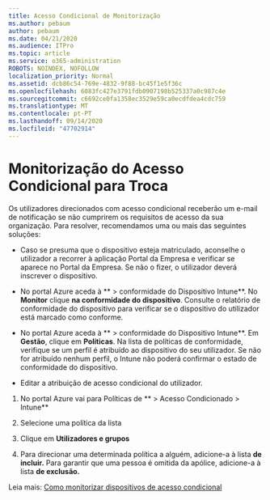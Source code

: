 ```yaml
---
title: Acesso Condicional de Monitorização
ms.author: pebaum
author: pebaum
ms.date: 04/21/2020
ms.audience: ITPro
ms.topic: article
ms.service: o365-administration
ROBOTS: NOINDEX, NOFOLLOW
localization_priority: Normal
ms.assetid: dcb86c54-769e-4832-9f88-bc45f1e5f36c
ms.openlocfilehash: 6083fc427e3791fdb0907198b525337a0c987c4e
ms.sourcegitcommit: c6692ce0fa1358ec3529e59ca0ecdfdea4cdc759
ms.translationtype: MT
ms.contentlocale: pt-PT
ms.lasthandoff: 09/14/2020
ms.locfileid: "47702914"
---
```

# <a name="monitoring-conditional-access-for-exchange"></a>Monitorização do Acesso Condicional para Troca

Os utilizadores direcionados com acesso condicional receberão um e-mail de notificação se não cumprirem os requisitos de acesso da sua organização. Para resolver, recomendamos uma ou mais das seguintes soluções:
  
- Caso se presuma que o dispositivo esteja matriculado, aconselhe o utilizador a recorrer à aplicação Portal da Empresa e verificar se aparece no Portal da Empresa. Se não o fizer, o utilizador deverá inscrever o dispositivo.
    
- No portal Azure aceda à ** \> conformidade do Dispositivo Intune**. No **Monitor** clique **na conformidade do dispositivo**. Consulte o relatório de conformidade do dispositivo para verificar se o dispositivo do utilizador está marcado como conforme. 
    
- No portal Azure aceda à ** \> conformidade do Dispositivo Intune**. Em **Gestão**, clique em **Políticas**. Na lista de políticas de conformidade, verifique se um perfil é atribuído ao dispositivo do seu utilizador. Se não for atribuído nenhum perfil, o Intune não poderá confirmar o estado de conformidade do dispositivo. 
    
- Editar a atribuição de acesso condicional do utilizador.
    
1. No portal Azure vai para Políticas de ** \> Acesso Condicionado \> Intune**
    
2. Selecione uma política da lista
    
3. Clique em **Utilizadores e grupos**
    
4. Para direcionar uma determinada política a alguém, adicione-a à lista **de incluir.** Para garantir que uma pessoa é omitida da apólice, adicione-a à lista **de exclusão.** 
    
Leia mais: [Como monitorizar dispositivos de acesso condicional](https://docs.microsoft.com/intune/conditional-access-exchange-monitor)
  

